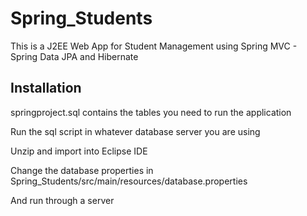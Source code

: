 # Spring_Students
This is a J2EE Web App for Student Management using Spring MVC - Spring Data JPA and Hibernate

## Installation
springproject.sql contains the tables you need to run the application

Run the sql script in whatever database server you are using

Unzip and import into Eclipse IDE 

Change the database properties in Spring_Students/src/main/resources/database.properties

And run through a server
